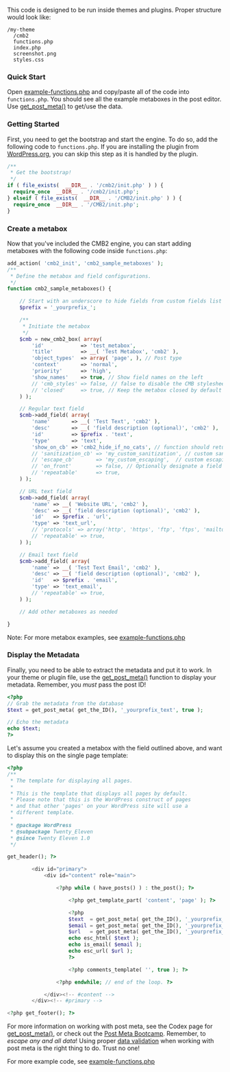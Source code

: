 This code is designed to be run inside themes and plugins. Proper structure would look like:

```
/my-theme
  /cmb2
  functions.php
  index.php
  screenshot.png
  styles.css
```

### Quick Start

Open [example-functions.php](https://github.com/WebDevStudios/CMB2/blob/master/example-functions.php) and copy/paste all of the code into `functions.php`. You should see all the example metaboxes in the post editor. Use [get_post_meta()](http://codex.wordpress.org/Function_Reference/get_post_meta) to get/use the data.

### Getting Started

First, you need to get the bootstrap and start the engine. To do so, add the following code to `functions.php`. If you are installing the plugin from [WordPress.org](https://wordpress.org/plugins/cmb2/), you can skip this step as it is handled by the plugin.

```php
/**
 * Get the bootstrap!
 */
if ( file_exists(  __DIR__ . '/cmb2/init.php' ) ) {
  require_once  __DIR__ . '/cmb2/init.php';
} elseif ( file_exists(  __DIR__ . '/CMB2/init.php' ) ) {
  require_once  __DIR__ . '/CMB2/init.php';
}
```

### Create a metabox

Now that you've included the CMB2 engine, you can start adding metaboxes with the following code inside `functions.php`:

```php
add_action( 'cmb2_init', 'cmb2_sample_metaboxes' );
/**
 * Define the metabox and field configurations.
 */
function cmb2_sample_metaboxes() {

	// Start with an underscore to hide fields from custom fields list
	$prefix = '_yourprefix_';

	/**
	 * Initiate the metabox
	 */
	$cmb = new_cmb2_box( array(
		'id'            => 'test_metabox',
		'title'         => __( 'Test Metabox', 'cmb2' ),
		'object_types'  => array( 'page', ), // Post type
		'context'       => 'normal',
		'priority'      => 'high',
		'show_names'    => true, // Show field names on the left
		// 'cmb_styles' => false, // false to disable the CMB stylesheet
		// 'closed'     => true, // Keep the metabox closed by default
	) );

	// Regular text field
	$cmb->add_field( array(
		'name'       => __( 'Test Text', 'cmb2' ),
		'desc'       => __( 'field description (optional)', 'cmb2' ),
		'id'         => $prefix . 'text',
		'type'       => 'text',
		'show_on_cb' => 'cmb2_hide_if_no_cats', // function should return a bool value
		// 'sanitization_cb' => 'my_custom_sanitization', // custom sanitization callback parameter
		// 'escape_cb'       => 'my_custom_escaping',  // custom escaping callback parameter
		// 'on_front'        => false, // Optionally designate a field to wp-admin only
		// 'repeatable'      => true,
	) );

	// URL text field
	$cmb->add_field( array(
		'name' => __( 'Website URL', 'cmb2' ),
		'desc' => __( 'field description (optional)', 'cmb2' ),
		'id'   => $prefix . 'url',
		'type' => 'text_url',
		// 'protocols' => array('http', 'https', 'ftp', 'ftps', 'mailto', 'news', 'irc', 'gopher', 'nntp', 'feed', 'telnet'), // Array of allowed protocols
		// 'repeatable' => true,
	) );

	// Email text field
	$cmb->add_field( array(
		'name' => __( 'Test Text Email', 'cmb2' ),
		'desc' => __( 'field description (optional)', 'cmb2' ),
		'id'   => $prefix . 'email',
		'type' => 'text_email',
		// 'repeatable' => true,
	) );

	// Add other metaboxes as needed

}
```

Note: For more metabox examples, see [example-functions.php](https://github.com/WebDevStudios/CMB2/blob/master/example-functions.php)

### Display the Metadata

Finally, you need to be able to extract the metadata and put it to work. In your theme or plugin file, use the [get_post_meta()](http://codex.wordpress.org/Function_Reference/get_post_meta) function to display your metadata. Remember, you *must* pass the post ID!

```php
<?php
// Grab the metadata from the database
$text = get_post_meta( get_the_ID(), '_yourprefix_text', true );

// Echo the metadata
echo $text;
?>
```
Let's assume you created a metabox with the field outlined above, and want to display this on the single page template:

```php
<?php
/**
 * The template for displaying all pages.
 *
 * This is the template that displays all pages by default.
 * Please note that this is the WordPress construct of pages
 * and that other 'pages' on your WordPress site will use a
 * different template.
 *
 * @package WordPress
 * @subpackage Twenty_Eleven
 * @since Twenty Eleven 1.0
 */

get_header(); ?>

		<div id="primary">
			<div id="content" role="main">

				<?php while ( have_posts() ) : the_post(); ?>

					<?php get_template_part( 'content', 'page' ); ?>

					<?php
					$text  = get_post_meta( get_the_ID(), '_yourprefix_text', true );
					$email = get_post_meta( get_the_ID(), '_yourprefix_email', true );
					$url   = get_post_meta( get_the_ID(), '_yourprefix_url', true );
					echo esc_html( $text );
					echo is_email( $email );
					echo esc_url( $url );
					?>

					<?php comments_template( '', true ); ?>

				<?php endwhile; // end of the loop. ?>

			</div><!-- #content -->
		</div><!-- #primary -->

<?php get_footer(); ?>
```

For more information on working with post meta, see the Codex page for [get_post_meta()](http://codex.wordpress.org/Function_Reference/get_post_meta), or check out the [Post Meta Bootcamp](http://dsgnwrks.pro/how-to/post-meta-bootcamp/). Remember, to *escape any and all data*! Using proper [data validation](http://codex.wordpress.org/Data_Validation) when working with post meta is the right thing to do. Trust no one! 

For more example code, see [example-functions.php](https://github.com/WebDevStudios/CMB2/blob/master/example-functions.php)